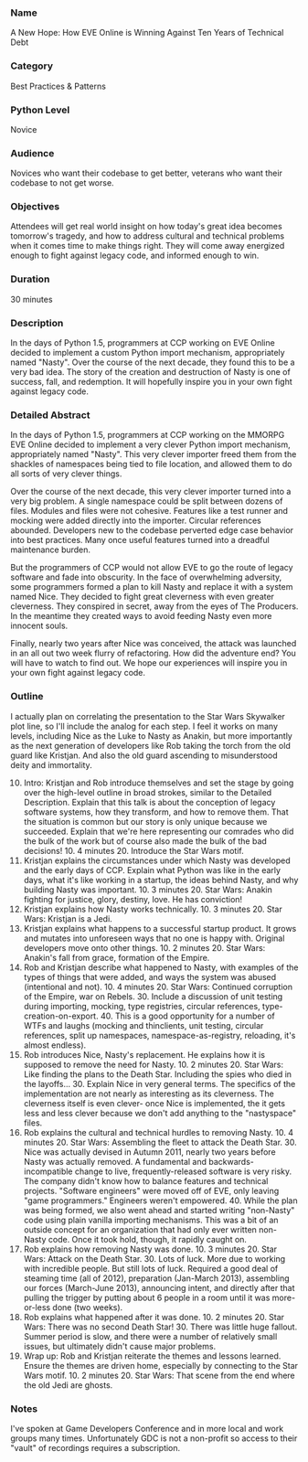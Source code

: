 ### Name
A New Hope: How EVE Online is Winning Against Ten Years of Technical Debt

### Category
Best Practices & Patterns 

### Python Level
Novice 

### Audience
Novices who want their codebase to get better, veterans who want their codebase to not get worse.

### Objectives
Attendees will get real world insight on how today's great idea becomes tomorrow's tragedy, and how to address cultural and technical problems when it comes time to make things right. They will come away energized enough to fight against legacy code, and informed enough to win.

### Duration
30 minutes

### Description
In the days of Python 1.5, programmers at CCP working on EVE Online decided to implement a custom Python import mechanism, appropriately named "Nasty". Over the course of the next decade, they found this to be a very bad idea. The story of the creation and destruction of Nasty is one of success, fall, and redemption. It will hopefully inspire you in your own fight against legacy code.

### Detailed Abstract
In the days of Python 1.5, programmers at CCP working on the MMORPG EVE Online decided to implement a very clever  Python import mechanism, appropriately named "Nasty". This very clever importer freed them from the shackles of namespaces being tied to file location, and allowed them to do all sorts of very clever things.

Over the course of the next decade, this very clever importer turned into a very big problem. A single namespace could be split between dozens of files. Modules and files were not cohesive. Features like a test runner and mocking were added directly into the importer. Circular references abounded. Developers new to the codebase perverted edge case behavior into best practices. Many once useful features turned into a dreadful maintenance burden.

But the programmers of CCP would not allow EVE to go the route of legacy software and fade into obscurity. In the face of overwhelming adversity, some programmers formed a plan to kill Nasty and replace it with a system named Nice. They decided to fight great cleverness with even greater cleverness. They conspired in secret, away from the eyes of The Producers. In the meantime they created ways to avoid feeding Nasty even more innocent souls. 

Finally, nearly two years after Nice was conceived, the attack was launched in an all out two week flurry of refactoring. How did the adventure end? You will have to watch to find out. We hope our experiences will inspire you in your own fight against legacy code.

### Outline
I actually plan on correlating the presentation to the Star Wars Skywalker plot line, so I'll include the analog for each step. I feel it works on many levels, including Nice as the Luke to Nasty as Anakin, but more importantly as the next generation of developers like Rob taking the torch from the old guard like Kristjan. And also the old guard ascending to misunderstood deity and immortality.

10. Intro: Kristjan and Rob introduce themselves and set the stage by going over the high-level outline in broad strokes, similar to the Detailed Description. Explain that this talk is about the conception of legacy software systems, how they transform, and how to remove them. That the situation is common but our story is only unique because we succeeded. Explain that we're here representing our comrades who did the bulk of the work but of course also made the bulk of the bad decisions!
    10. 4 minutes
    20. Introduce the Star Wars motif.
20. Kristjan explains the circumstances under which Nasty was developed and the early days of CCP. Explain what Python was like in the early days, what it's like working in a startup, the ideas behind Nasty, and why building Nasty was important.
    10. 3 minutes
    20. Star Wars: Anakin fighting for justice, glory, destiny, love. He has conviction!
30. Kristjan explains how Nasty works technically.
    10. 3 minutes
    20. Star Wars: Kristjan is a Jedi.
40. Kristjan explains what happens to a successful startup product. It grows and mutates into unforeseen ways that no one is happy with. Original developers move onto other things.
    10. 2 minutes
    20. Star Wars: Anakin's fall from grace, formation of the Empire.
50. Rob and Kristjan describe what happened to Nasty, with examples of the types of things that were added, and ways the system was abused (intentional and not).
    10. 4 minutes
    20. Star Wars: Continued corruption of the Empire, war on Rebels.
    30. Include a discussion of unit testing during importing, mocking, type registries, circular references, type-creation-on-export.
    40. This is a good opportunity for a number of WTFs and laughs (mocking and thinclients, unit testing, circular references, split up namespaces, namespace-as-registry, reloading, it's almost endless).
60. Rob introduces Nice, Nasty's replacement. He explains how it is supposed to remove the need for Nasty.
    10. 2 minutes
    20. Star Wars: Like finding the plans to the Death Star. Including the spies who died in the layoffs...
    30. Explain Nice in very general terms. The specifics of the implementation are not nearly as interesting as its cleverness. The cleverness itself is even clever- once Nice is implemented, the it gets less and less clever because we don't add anything to the "nastyspace" files.
70. Rob explains the cultural and technical hurdles to removing Nasty.
    10. 4 minutes
    20. Star Wars: Assembling the fleet to attack the Death Star.
    30. Nice was actually devised in Autumn 2011, nearly two years before Nasty was actually removed. A fundamental and backwards-incompatible change to live, frequently-released software is very risky. The company didn't know how to balance features and technical projects. "Software engineers" were moved off of EVE, only leaving "game programmers." Engineers weren't empowered.
    40. While the plan was being formed, we also went ahead and started writing "non-Nasty" code using plain vanilla importing mechanisms. This was a bit of an outside concept for an organization that had only ever written non-Nasty code. Once it took hold, though, it rapidly caught on.
80. Rob explains how removing Nasty was done.
    10. 3 minutes
    20. Star Wars: Attack on the Death Star.
    30. Lots of luck. More due to working with incredible people. But still lots of luck. Required a good deal of steaming time (all of 2012), preparation (Jan-March 2013), assembling our forces (March-June 2013), announcing intent, and directly after that pulling the trigger by putting about 6 people in a room until it was more-or-less done (two weeks).
90. Rob explains what happened after it was done.
    10. 2 minutes
    20. Star Wars: There was no second Death Star!
    30. There was little huge fallout. Summer period is slow, and there were a number of relatively small issues, but ultimately didn't cause major problems.
100. Wrap up: Rob and Kristjan reiterate the themes and lessons learned. Ensure the themes are driven home, especially by connecting to the Star Wars motif.
    10. 2 minutes
    20. Star Wars: That scene from the end where the old Jedi are ghosts.

### Notes
I've spoken at Game Developers Conference and in more local and work groups many times. Unfortunately GDC is not a non-profit so access to their "vault" of recordings requires a subscription. 
